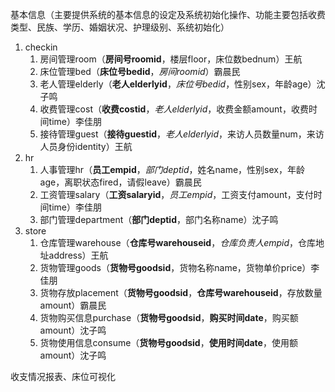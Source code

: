 基本信息（主要提供系统的基本信息的设定及系统初始化操作、功能主要包括收费类型、民族、学历、婚姻状况、护理级别、系统初始化）

1. checkin
   1. 房间管理room（**房间号roomid**，楼层floor，床位数bednum）王航
   2. 床位管理bed（**床位号bedid**，*房间roomid*）霸晨民
   3. 老人管理elderly（**老人elderlyid**，*床位号bedid*，性别sex，年龄age）沈子鸣
   4. 收费管理cost（**收费costid**，*老人elderlyid*，收费金额amount，收费时间time）李佳朋
   5. 接待管理guest（**接待guestid**，*老人elderlyid*，来访人员数量num，来访人员身份identity）王航
2. hr
   1. 人事管理hr（**员工empid**，*部门deptid*，姓名name，性别sex，年龄age，离职状态fired，请假leave）霸晨民
   2. 工资管理salary（**工资salaryid**，*员工empid*，工资支付amount，支付时间time）李佳朋
   3. 部门管理department（**部门deptid**，部门名称name）沈子鸣
3. store
   1. 仓库管理warehouse（**仓库号warehouseid**，*仓库负责人empid*，仓库地址address）王航
   2. 货物管理goods（**货物号goodsid**，货物名称name，货物单价price）李佳朋
   3. 货物存放placement（**货物号goodsid**，**仓库号warehouseid**，存放数量amount）霸晨民
   4. 货物购买信息purchase（**货物号goodsid**，**购买时间date**，购买额amount）沈子鸣
   5. 货物使用信息consume（**货物号goodsid**，**使用时间date**，使用额amount）沈子鸣

收支情况报表、床位可视化

